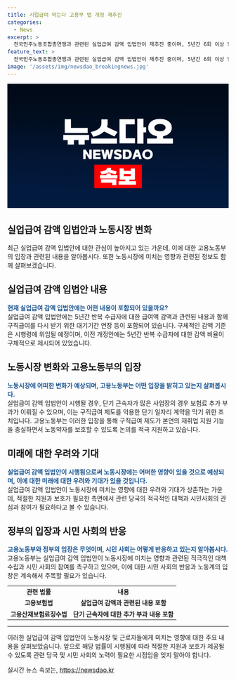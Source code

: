 ```yaml
---
title: 시럽급여 막는다 고용부 법 개정 재추진
categories:
  - News
excerpt: >
  전국민주노동조합총연맹과 관련된 실업급여 감액 입법안이 재추진 중이며, 5년간 6회 이상 받은 경우 50% 감액될 예정이다. 이에 노동계는 반대입장을 취하고, 고용부는 이에 대해 합리적 논의를 촉구하고 있다. 또한, 공인노무사 시험과 성년후견제도 등에 대한 법률 개정안도 의결되었다. #실업급여 #고용노동부 #구직급여
feature_text: >
  전국민주노동조합총연맹과 관련된 실업급여 감액 입법안이 재추진 중이며, 5년간 6회 이상 받은 경우 50% 감액될 예정이다. 이에 노동계는 반대입장을 취하고, 고용부는 이에 대해 합리적 논의를 촉구하고 있다. 또한, 공인노무사 시험과 성년후견제도 등에 대한 법률 개정안도 의결되었다. #실업급여 #고용노동부 #구직급여
image: '/assets/img/newsdao_breakingnews.jpg'
---
```


<p><img src="/assets/img/newsdao_breakingnews.jpg" alt="firstkoreanews 속보" /></p>

<h2 data-ke-size="size26">실업급여 감액 입법안과 노동시장 변화</h2>

<p data-ke-size="size16">최근 실업급여 감액 입법안에 대한 관심이 높아지고 있는 가운데, 이에 대한 고용노동부의 입장과 관련된 내용을 알아봅시다. 또한 노동시장에 미치는 영향과 관련된 정보도 함께 살펴보겠습니다.</p>

<h2 data-ke-size="size26">실업급여 감액 입법안 내용</h2>

<p data-ke-size="size16"><b><span style="color: #1a5490;">현재 실업급여 감액 입법안에는 어떤 내용이 포함되어 있을까요?</span></b><br> 실업급여 감액 입법안에는 5년간 반복 수급자에 대한 급여액 감액과 관련된 내용과 함께 구직급여를 다시 받기 위한 대기기간 연장 등이 포함되어 있습니다. 구체적인 감액 기준은 시행령에 위임될 예정이며, 이전 개정안에는 5년간 반복 수급자에 대한 감액 비율이 구체적으로 제시되어 있었습니다.</p>

<h2 data-ke-size="size26">노동시장 변화와 고용노동부의 입장</h2>

<p data-ke-size="size16"><b><span style="color: #1a5490;">노동시장에 어떠한 변화가 예상되며, 고용노동부는 어떤 입장을 밝히고 있는지 살펴봅시다.</span></b><br> 실업급여 감액 입법안이 시행될 경우, 단기 근속자가 많은 사업장의 경우 보험료 추가 부과가 이뤄질 수 있으며, 이는 구직급여 제도를 악용한 단기 일자리 계약을 막기 위한 조치입니다. 고용노동부는 이러한 입장을 통해 구직급여 제도가 본연의 재취업 지원 기능을 충실하면서 노동약자를 보호할 수 있도록 논의를 적극 지원하고 있습니다.</p>

<h2 data-ke-size="size26">미래에 대한 우려와 기대</h2>

<p data-ke-size="size16"><b><span style="color: #1a5490;">실업급여 감액 입법안이 시행됨으로써 노동시장에는 어떠한 영향이 있을 것으로 예상되며, 이에 대한 미래에 대한 우려와 기대가 있을 것입니다.</span></b><br> 실업급여 감액 입법안이 노동시장에 미치는 영향에 대한 우려와 기대가 상존하는 가운데, 적절한 지원과 보호가 필요한 측면에서 관련 당국의 적극적인 대책과 시민사회의 관심과 참여가 필요하다고 볼 수 있습니다.</p>

<h2 data-ke-size="size26">정부의 입장과 시민 사회의 반응</h2>

<p data-ke-size="size16"><b><span style="color: #1a5490;">고용노동부와 정부의 입장은 무엇이며, 시민 사회는 어떻게 반응하고 있는지 알아봅시다.</span></b><br> 고용노동부는 실업급여 감액 입법안이 노동시장에 미치는 영향과 관련된 적극적인 대책 수립과 시민 사회의 참여를 촉구하고 있으며, 이에 대한 시민 사회의 반응과 노동계의 입장은 계속해서 주목할 필요가 있습니다.</p>

<table>
    <tbody>
        <tr>
            <td style="text-align: center; height: 17px;"><b>관련 법률</b></td>
            <td style="text-align: center; height: 17px;"><b>내용</b></td>
        </tr>
        <tr>
            <td style="text-align: center; height: 17px;"><b>고용보험법</b></td>
            <td style="text-align: center; height: 17px;"><b>실업급여 감액과 관련된 내용 포함</b></td>
        </tr>
        <tr>
            <td style="text-align: center; height: 17px;"><b>고용산재보험료징수법</b></td>
            <td style="text-align: center; height: 17px;"><b>단기 근속자에 대한 추가 부과 내용 포함</b></td>
        </tr>
    </tbody>
</table>

<hr>

<p>이러한 실업급여 감액 입법안이 노동시장 및 근로자들에게 미치는 영향에 대한 주요 내용을 살펴보았습니다. 앞으로 해당 법률이 시행됨에 따라 적절한 지원과 보호가 제공될 수 있도록 관련 당국 및 시민 사회의 노력이 필요한 시점임을 잊지 말아야 합니다.</p>
실시간 뉴스 속보는, <a href="https://newsdao.kr" rel="dofollow">https://newsdao.kr</a>


